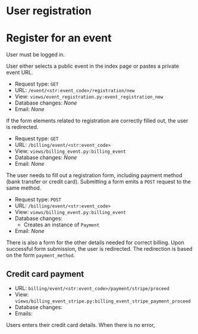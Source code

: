 # User registration

# Register for an event

User must be logged in.

User either selects a public event in the index page or pastes a private event URL.

* Request type: `GET`
* URL: `/event/<str:event_code>/registration/new`
* View: `views/event_registration.py:event_registration_new`
* Database changes: *None*
* Email: *None*

If the form elements related to registration are correctly filled out, the user is redirected.

* Request type: `GET`
* URL: `/billing/event/<str:event_code>`
* View: `views/billing_event.py:billing_event`
* Database changes: *None*
* Email: *None*

The user needs to fill out a registration form, including payment method (bank transfer or credit card). Submitting a form emits a `POST` request to the same method.

* Request type: `POST`
* URL: `/billing/event/<str:event_code>`
* View: `views/billing_event.py:billing_event`
* Database changes:
    * Creates an instance of `Payment`
* Email: *None*

There is also a form for the other details needed for correct billing. Upon successful form submission, the user is redirected. The redirection is based on the form `payment_method`.

## Credit card payment

* URL: `billing/event/<str:event_code>/payment/stripe/proceed`
* View: `views/billing_event_stripe.py:billing_event_stripe_payment_proceed`
* Database changes:
* Emails:

Users enters their credit card details. When there is no error,

